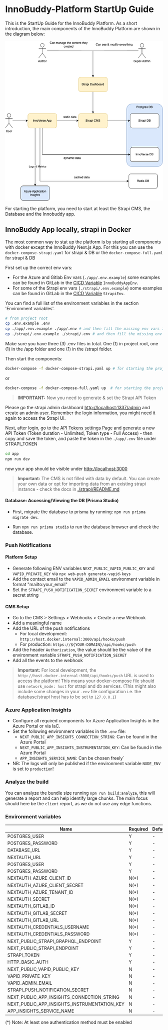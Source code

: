 # InnoBuddy-Platform StartUp Guide

This is the StartUp Guide for the InnoBuddy Platform.
As a short introduction, the main components of the InnoBuddy Platform are shown in the diagram below:

![arch](./docs/innoplatform.png)

For starting the platform, you need to start at least the Strapi CMS, the Database and the Innobuddy app.

## InnoBuddy App locally, strapi in Docker

The most common way to stat up the platform is by starting all components with docker except the InnoBuddy Next.js App.
For this you can use the `docker-compose-strapi.yaml` for strapi & DB or the `docker-compose-full.yaml` for strapi & DB

First set up the correct env vars:

- For the Azure and Gitlab Env vars (`./app/.env.example`) some examples can be found in GitLab in
  the [CICD Variable](***URL_REMOVED***) `InnoBuddyAppEnv`.
- For some of the Strapi env vars (`./strapi/.env.example`) some examples can be found in GitLab in
  the [CICD Variable](***URL_REMOVED***) `StrapiEnv`.

You can find a full list of the environment variables in the section 'Environment variables'.

```bash
# from project root
cp .env.example .env
cp ./app/.env.example ./app/.env # and then fill the missing env vars in /app
cp ./strapi/.env.example ./strapi/.env # and then fill the missing env vars in /strapi
```

Make sure you have three (3) .env files in total. One (1) in project root, one (1) in the /app folder and one (1) in the
/strapi folder.

Then start the components:

```bash
docker-compose -f docker-compose-strapi.yaml up # for starting the project with strapi
```

or

```bash
docker-compose -f docker-compose-full.yaml up  # for starting the project with strapi
```

> **IMPORTANT:**
> Now you need to generate & set the Strapi API Token

Please go the strapi admin dashboard [http://localhost:1337/admin](http://localhost:1337/admin) and create an admin
user. Remember the login information, you might need it again to access the Strapi UI.

Next, after login, go to the [API Tokens settings Page](http://localhost:1337/admin/settings/api-tokens) and generate a
new API Token (Token duration - Unlimited, Token type - Full Access) - then copy and save the token, and paste the token
in the `./app/.env` file under STRAPI_TOKEN

```bash
cd app
npm run dev
```

now your app should be visible under [http://localhost:3000](http://localhost:3000)

> **Important:**
> The CMS is not filled with data by default. You can create your own data or opt for importing data from an existing
> strapi instance - check the docs in [./strapi/README.md](./strapi/README.md##Export&Import)

#### Database: Accessing/Viewing the DB (Prisma Studio)

- First, migrate the database to prisma by running: `npm run prisma migrate dev`.

- Run `npm run prisma studio` to run the database browser and check the database.

### Push Notifications

#### Platform Setup

- Generate following ENV variables `NEXT_PUBLIC_VAPID_PUBLIC_KEY` and `VAPID_PRIVATE_KEY`
  via `npx web-push generate-vapid-keys`
- Add the contact email to the `VAPID_ADMIN_EMAIL` environment variable in format "mailto:your_email"
- Set the `STRAPI_PUSH_NOTIFICATION_SECRET` environment variable to a secret string

#### CMS Setup

- Go to the CMS > Settings > Webhooks > Create a new Webhook
- Add a meaningful name
- Add the URL of the push notifications
    - For local development: `http://host.docker.internal:3000/api/hooks/push`
    - For production: `https://${YOUR-DOMAIN}/api/hooks/push`
- Add the header `Authorization`, the value should be the value of the environment
  variable `STRAPI_PUSH_NOTIFICATION_SECRET`
- Add all the events to the webhook

> **Important:**
> For local development, the `http://host.docker.internal:3000/api/hooks/push` URL is used to access the platform!
> This means your docker-compose file should use `network_mode: host` for strapi and db services. (This might also
> include some changes in your `.env` file configuration i.e. the database/strapi host has to be set to `127.0.0.1`)

### Azure Application Insights
- Configure all required components for Azure Application Insights in the Azure Portal or via IaC.
- Set the following environment variables in the `.env` file:
  - `NEXT_PUBLIC_APP_INSIGHTS_CONNECTION_STRING`: Can be found in the Azure Portal
  - `NEXT_PUBLIC_APP_INSIGHTS_INSTRUMENTATION_KEY`: Can be found in the Azure Portal
  - `APP_INSIGHTS_SERVICE_NAME`: Can be chosen freely`
- NB: The logs will only be published if the environment variable `NODE_ENV` is set to `production`!

### Analyze the build
You can analyze the bundle size running `npm run build:analyze`, this will generate a report and can help identify large chunks.
The main focus should here be the `client` report, as we do not use any edge functions.


### Environment variables

| Name                                         	| Required 	| Default 	| Stage     	| Component 	|
|----------------------------------------------	|----------	|---------	|-----------	|-----------	|
| POSTGRES_USER                                	| Y        	| -       	| Runtime   	| Strapi    	|
| POSTGRES_PASSWORD                            	| Y        	| -       	| Runtime   	| Strapi    	|
| DATABASE_URL                                 	| Y        	| -       	| Runtime   	| Innoverse 	|
| NEXTAUTH_URL                                 	| Y        	| -       	| Runtime   	| Innoverse 	|
| POSTGRES_USER                                	| Y        	| -       	| Runtime   	| Innoverse 	|
| POSTGRES_PASSWORD                            	| Y        	| -       	| Runtime   	| Innoverse 	|
| NEXTAUTH_AZURE_CLIENT_ID                     	| N(*)     	| -       	| Runtime   	| Innoverse 	|
| NEXTAUTH_AZURE_CLIENT_SECRET                 	| N(*)     	| -       	| Runtime   	| Innoverse 	|
| NEXTAUTH_AZURE_TENANT_ID                     	| N(*)     	| -       	| Runtime   	| Innoverse 	|
| NEXTAUTH_SECRET                              	| N(*)     	| -       	| Runtime   	| Innoverse 	|
| NEXTAUTH_GITLAB_ID                           	| N(*)     	| -       	| Runtime   	| Innoverse 	|
| NEXTAUTH_GITLAB_SECRET                       	| N(*)     	| -       	| Runtime   	| Innoverse 	|
| NEXTAUTH_GITLAB_URL                          	| N(*)     	| -       	| Runtime   	| Innoverse 	|
| NEXTAUTH_CREDENTIALS_USERNAME                	| N(*)     	| -       	| Runtime   	| Innoverse 	|
| NEXTAUTH_CREDENTIALS_PASSWORD                	| N(*)     	| -       	| Runtime   	| Innoverse 	|
| NEXT_PUBLIC_STRAPI_GRAPHQL_ENDPOINT          	| Y        	| -       	| Buildtime 	| Innoverse 	|
| NEXT_PUBLIC_STRAPI_ENDPOINT                  	| Y        	| -       	| Buildtime 	| Innoverse 	|
| STRAPI_TOKEN                                 	| Y        	| -       	| Runtime   	| Innoverse 	|
| HTTP_BASIC_AUTH                              	| Y        	| -       	| Runtime   	| Innoverse 	|
| NEXT_PUBLIC_VAPID_PUBLIC_KEY                 	| N        	| -       	| Buildtime 	| Innoverse 	|
| VAPID_PRIVATE_KEY                            	| N        	| -       	| Runtime   	| Innoverse 	|
| VAPID_ADMIN_EMAIL                            	| N        	| -       	| Runtime   	| Innoverse 	|
| STRAPI_PUSH_NOTIFICATION_SECRET              	| N        	| -       	| Runtime   	| Innoverse 	|
| NEXT_PUBLIC_APP_INSIGHTS_CONNECTION_STRING   	| N        	| -       	| Buildtime 	| Innoverse 	|
| NEXT_PUBLIC_APP_INSIGHTS_INSTRUMENTATION_KEY 	| N        	| -       	| Buildtime 	| Innoverse 	|
| APP_INSIGHTS_SERVICE_NAME                    	| N        	| -       	| Runtime   	| Innoverse 	|

(*) Note: At least one authentication method must be enabled 